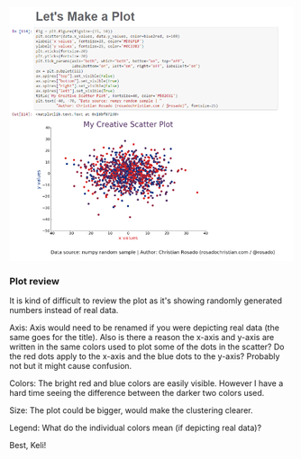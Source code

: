 ![Screenshot of cor215 graph](cor215_screenshot.png)

### Plot review
It is kind of difficult to review the plot as it's showing randomly generated numbers instead of real data. 

Axis: Axis would need to be renamed if you were depicting real data (the same goes for the title). Also is there a reason the x-axis and y-axis are written in the same colors used to plot some of the dots in the scatter? Do the red dots apply to the x-axis and the blue dots to the y-axis? Probably not but it might cause confusion.

Colors: The bright red and blue colors are easily visible. However I have a hard time seeing the difference between the darker two colors used.

Size: The plot could be bigger, would make the clustering clearer.

Legend: What do the individual colors mean (if depicting real data)?

Best,
Keli!

